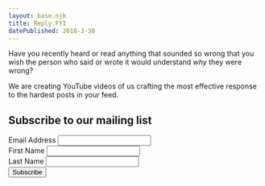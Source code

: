 ```yaml
---
layout: base.njk
title: Reply.FYI
datePublished: 2018-3-30
---
```

<main>
<div class="content">

<p>Have you recently heard or read anything that sounded so wrong that you wish the person who said or wrote it would understand <em>why</em> they were wrong?<p>
<p>We are creating YouTube videos of us crafting the most effective response to the hardest posts in your feed.</p>

<!-- Begin Mailchimp Signup Form -->
<div id="mc_embed_signup">
<form action="https://eexpression.us20.list-manage.com/subscribe/post?u=cbd9bdad23050f541c0ada5aa&amp;id=71fdca9105" method="post" id="mc-embedded-subscribe-form" name="mc-embedded-subscribe-form" class="validate" target="_blank" novalidate>
    <div id="mc_embed_signup_scroll">
	<h2>Subscribe to our mailing list</h2>
<div class="mc-field-group">
	<label for="mce-EMAIL">Email Address </label>
	<input type="email" value="" name="EMAIL" class="required email" id="mce-EMAIL">
</div>
<div class="mc-field-group">
	<label for="mce-FNAME">First Name </label>
	<input type="text" value="" name="FNAME" class="" id="mce-FNAME">
</div>
<div class="mc-field-group">
	<label for="mce-LNAME">Last Name </label>
	<input type="text" value="" name="LNAME" class="" id="mce-LNAME">
</div>
	<div id="mce-responses" class="clear">
		<div class="response" id="mce-error-response" style="display:none"></div>
		<div class="response" id="mce-success-response" style="display:none"></div>
	</div>    <!-- real people should not fill this in and expect good things - do not remove this or risk form bot signups-->
    <div style="position: absolute; left: -5000px;" aria-hidden="true"><input type="text" name="b_cbd9bdad23050f541c0ada5aa_71fdca9105" tabindex="-1" value=""></div>
    <div class="clear"><input type="submit" value="Subscribe" name="subscribe" id="mc-embedded-subscribe" class="button"></div>
    </div>
</form>
</div>

<!--End mc_embed_signup-->

</div>
</main>
